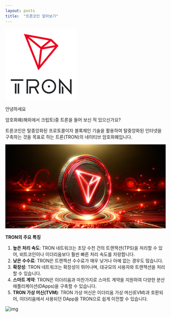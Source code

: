 ```yaml
---
layout: posts
title:  "트론코인 알아보기"
---
```




![tron](../images/2024-07-13-first/tron.png)

안녕하세요



암호화폐(해외에서 크립토)중 트론을 들어 보신 적 있으신가요?



트론코인은 탈중앙화된 프로토콜이자 블록체인 기술을 활용하여 탈중앙화된 인터넷을 구축하는 것을 목표로 하는 트론(TRON)의 네이티브 암호화폐입니다.



![tron-coin--768x403](../images/2024-07-13-first/tron-coin--768x403.jpg)



**TRON의 주요 특징**

1. **높은 처리 속도**: TRON 네트워크는 초당 수천 건의 트랜잭션(TPS)을 처리할 수 있어, 비트코인이나 이더리움보다 훨씬 빠른 처리 속도를 자랑합니다.
2. **낮은 수수료**: TRON은 트랜잭션 수수료가 매우 낮거나 아예 없는 경우도 많습니다.
3. **확장성**: TRON 네트워크는 확장성이 뛰어나며, 대규모의 사용자와 트랜잭션을 처리할 수 있습니다.
4. **스마트 계약**: TRON은 이더리움과 마찬가지로 스마트 계약을 지원하여 다양한 분산 애플리케이션(DApps)을 구축할 수 있습니다.
5. **TRON 가상 머신(TVM)**: TRON 가상 머신은 이더리움 가상 머신(EVM)과 호환되어, 이더리움에서 사용되던 DApp을 TRON으로 쉽게 이전할 수 있습니다.





![img](https://i.ytimg.com/vi/h7jkeMsbGdU/maxresdefault.jpg)

